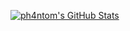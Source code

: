 [![ph4ntom's GitHub Stats](https://github-readme-stats.vercel.app/api?username=ph4ntonn&show_icons=true&hide_title=true)](https://github.com/ph4ntonn)
